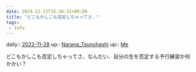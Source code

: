 ```yaml
---
date: 2024-12-21T15:20:31+09:00
title: "どこもかしこも否定しちゃってさ、"
tags:
 - Info
---
```


daily:: [2022-11-28](/Daily_Note/2022-11-28.md)
up:: [Narana_Tsunohashi](../Bar/Novel/Nacaria/Narana_Tsunohashi.md)
up:: [Me](../Bar/Novel/Chaos/Me.md)

どこもかしこも否定しちゃってさ、なんだい、自分の生を否定する予行練習か何かかい？